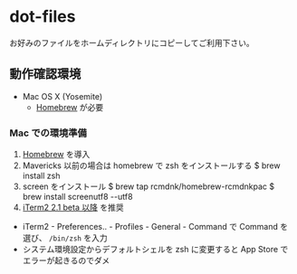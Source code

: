 # dot-files

お好みのファイルをホームディレクトリにコピーしてご利用下さい。

## 動作確認環境

- Mac OS X (Yosemite)
  - [Homebrew](http://brew.sh/) が必要

### Mac での環境準備

1. [Homebrew](http://brew.sh/) を導入
2. Mavericks 以前の場合は homebrew で zsh をインストールする
   $ brew install zsh
3. screen をインストール
   $ brew tap rcmdnk/homebrew-rcmdnkpac
   $ brew install screenutf8 --utf8
4. [iTerm2 2.1 beta 以降](http://iterm2.com/downloads.html) を推奨
  - iTerm2 - Preferences.. - Profiles - General - Command で Command を選び、 `/bin/zsh` を入力
  - システム環境設定からデフォルトシェルを zsh に変更すると App Store でエラーが起きるのでダメ

